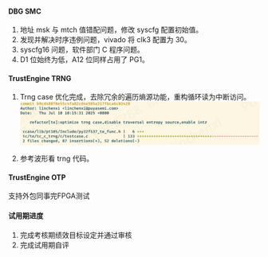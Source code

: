 #### DBG SMC

1. 地址 msk 与 mtch 值错配问题，修改 syscfg 配置初始值。
2. 发现并解决时序违例问题，vivado 将 clk3 配置为 30。
3. syscfg16 问题，软件部门 C 程序问题。
4. D1 位始终为低，A12 位同样占用了 PG1。

#### TrustEngine TRNG

1. Trng case 优化完成，去除冗余的遍历熵源功能，重构循环读为中断访问。
![|600](https://raw.githubusercontent.com/lllincx/IMG/master/20250710105304423.png)

2. 参考波形看 trng 代码。

#### TrustEngine OTP

支持外包同事完FPGA测试

#### 试用期进度

1. 完成考核期绩效目标设定并通过审核
2. 完成试用期自评
